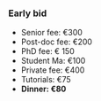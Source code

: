### Early bid
* Senior fee: €300
* Post-doc fee: €200
* PhD fee: € 150
* Student Ma:  €100
* Private fee: €400
* Tutorials: €75
* **Dinner: €80** 